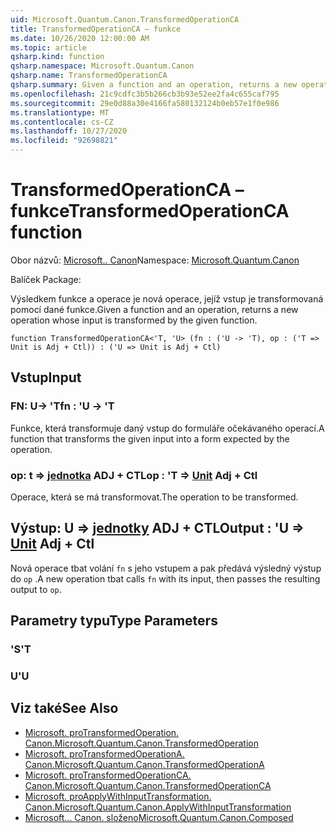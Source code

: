 ```yaml
---
uid: Microsoft.Quantum.Canon.TransformedOperationCA
title: TransformedOperationCA – funkce
ms.date: 10/26/2020 12:00:00 AM
ms.topic: article
qsharp.kind: function
qsharp.namespace: Microsoft.Quantum.Canon
qsharp.name: TransformedOperationCA
qsharp.summary: Given a function and an operation, returns a new operation whose input is transformed by the given function.
ms.openlocfilehash: 21c9cdfc3b5b266cb3b93e52ee2fa4c655caf795
ms.sourcegitcommit: 29e0d88a30e4166fa580132124b0eb57e1f0e986
ms.translationtype: MT
ms.contentlocale: cs-CZ
ms.lasthandoff: 10/27/2020
ms.locfileid: "92698821"
---
```

# <a name="transformedoperationca-function"></a><span data-ttu-id="6a52d-102">TransformedOperationCA – funkce</span><span class="sxs-lookup"><span data-stu-id="6a52d-102">TransformedOperationCA function</span></span>

<span data-ttu-id="6a52d-103">Obor názvů: [Microsoft.. Canon](xref:Microsoft.Quantum.Canon)</span><span class="sxs-lookup"><span data-stu-id="6a52d-103">Namespace: [Microsoft.Quantum.Canon](xref:Microsoft.Quantum.Canon)</span></span>

<span data-ttu-id="6a52d-104">Balíček [](https://nuget.org/packages/)</span><span class="sxs-lookup"><span data-stu-id="6a52d-104">Package: [](https://nuget.org/packages/)</span></span>


<span data-ttu-id="6a52d-105">Výsledkem funkce a operace je nová operace, jejíž vstup je transformovaná pomocí dané funkce.</span><span class="sxs-lookup"><span data-stu-id="6a52d-105">Given a function and an operation, returns a new operation whose input is transformed by the given function.</span></span>

```qsharp
function TransformedOperationCA<'T, 'U> (fn : ('U -> 'T), op : ('T => Unit is Adj + Ctl)) : ('U => Unit is Adj + Ctl)
```


## <a name="input"></a><span data-ttu-id="6a52d-106">Vstup</span><span class="sxs-lookup"><span data-stu-id="6a52d-106">Input</span></span>

### <a name="fn--u---t"></a><span data-ttu-id="6a52d-107">FN: U-> 'T</span><span class="sxs-lookup"><span data-stu-id="6a52d-107">fn : 'U -> 'T</span></span>

<span data-ttu-id="6a52d-108">Funkce, která transformuje daný vstup do formuláře očekávaného operací.</span><span class="sxs-lookup"><span data-stu-id="6a52d-108">A function that transforms the given input into a form expected by the operation.</span></span>


### <a name="op--t--unit-adj--ctl"></a><span data-ttu-id="6a52d-109">op: t => [jednotka](xref:microsoft.quantum.lang-ref.unit) ADJ + CTL</span><span class="sxs-lookup"><span data-stu-id="6a52d-109">op : 'T => [Unit](xref:microsoft.quantum.lang-ref.unit) Adj + Ctl</span></span>

<span data-ttu-id="6a52d-110">Operace, která se má transformovat.</span><span class="sxs-lookup"><span data-stu-id="6a52d-110">The operation to be transformed.</span></span>



## <a name="output--u--unit-adj--ctl"></a><span data-ttu-id="6a52d-111">Výstup: U => [jednotky](xref:microsoft.quantum.lang-ref.unit) ADJ + CTL</span><span class="sxs-lookup"><span data-stu-id="6a52d-111">Output : 'U => [Unit](xref:microsoft.quantum.lang-ref.unit) Adj + Ctl</span></span>

<span data-ttu-id="6a52d-112">Nová operace tbat volání `fn` s jeho vstupem a pak předává výsledný výstup do `op` .</span><span class="sxs-lookup"><span data-stu-id="6a52d-112">A new operation tbat calls `fn` with its input, then passes the resulting output to `op`.</span></span>

## <a name="type-parameters"></a><span data-ttu-id="6a52d-113">Parametry typu</span><span class="sxs-lookup"><span data-stu-id="6a52d-113">Type Parameters</span></span>

### <a name="t"></a><span data-ttu-id="6a52d-114">'S</span><span class="sxs-lookup"><span data-stu-id="6a52d-114">'T</span></span>


### <a name="u"></a><span data-ttu-id="6a52d-115">U</span><span class="sxs-lookup"><span data-stu-id="6a52d-115">'U</span></span>



## <a name="see-also"></a><span data-ttu-id="6a52d-116">Viz také</span><span class="sxs-lookup"><span data-stu-id="6a52d-116">See Also</span></span>

- [<span data-ttu-id="6a52d-117">Microsoft. proTransformedOperation. Canon.</span><span class="sxs-lookup"><span data-stu-id="6a52d-117">Microsoft.Quantum.Canon.TransformedOperation</span></span>](xref:Microsoft.Quantum.Canon.TransformedOperation)
- [<span data-ttu-id="6a52d-118">Microsoft. proTransformedOperationA. Canon.</span><span class="sxs-lookup"><span data-stu-id="6a52d-118">Microsoft.Quantum.Canon.TransformedOperationA</span></span>](xref:Microsoft.Quantum.Canon.TransformedOperationA)
- [<span data-ttu-id="6a52d-119">Microsoft. proTransformedOperationCA. Canon.</span><span class="sxs-lookup"><span data-stu-id="6a52d-119">Microsoft.Quantum.Canon.TransformedOperationCA</span></span>](xref:Microsoft.Quantum.Canon.TransformedOperationCA)
- [<span data-ttu-id="6a52d-120">Microsoft. proApplyWithInputTransformation. Canon.</span><span class="sxs-lookup"><span data-stu-id="6a52d-120">Microsoft.Quantum.Canon.ApplyWithInputTransformation</span></span>](xref:Microsoft.Quantum.Canon.ApplyWithInputTransformation)
- [<span data-ttu-id="6a52d-121">Microsoft... Canon. složeno</span><span class="sxs-lookup"><span data-stu-id="6a52d-121">Microsoft.Quantum.Canon.Composed</span></span>](xref:Microsoft.Quantum.Canon.Composed)